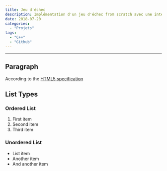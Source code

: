 ```yaml
---
title: Jeu d'échec
description: Implémentation d'un jeu d'échec from scratch avec une intelligence artificielle contre laquelle jouer
date: 2018-07-20
categories:
  - "Projets"
tags:
  - "C++"
  - "Github"
---
```



***

## Paragraph

According to the [HTML5 specification](https://www.w3.org/TR/html5/dom.html#elements) 

## List Types

### Ordered List

1. First item
2. Second item
3. Third item

### Unordered List

* List item
* Another item
* And another item
